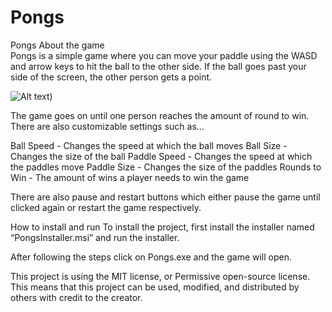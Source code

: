 # Pongs
Pongs
About the game	
Pongs is a simple game where you can move your paddle using the WASD and arrow keys to hit the ball to the other side. If the ball goes past your side of the screen, the other person gets a point. 

![Alt text](https://lh3.googleusercontent.com/keep-bbsk/AFgXFlL_SEff_Gzwa8RAFEnsTkkjbFIh_ymY8Fe-I5xLDiInd5NEslBzFpdu0888y3p2_hAvFTGJ5_VZd3GU6hpydrctekNUxd2p5HEtHBul5jBZynPPVtbq=s512))

The game goes on until one person reaches the amount of round to win. There are also customizable settings such as…

Ball Speed - Changes the speed at which the ball moves
Ball Size - Changes the size of the ball
Paddle Speed - Changes the speed at which the paddles move
Paddle Size - Changes the size of the paddles
Rounds to Win - The amount of wins a player needs to win the game

There are also pause and restart buttons which either pause the game until clicked again or restart the game respectively.


How to install and run
To install the project, first install the installer named “PongsInstaller.msi” and run the installer. 


After following the steps click on Pongs.exe and the game will open.


This project is using the MIT license, or Permissive open-source license. This means that this project can be used, modified, and distributed by others with credit to the creator.



